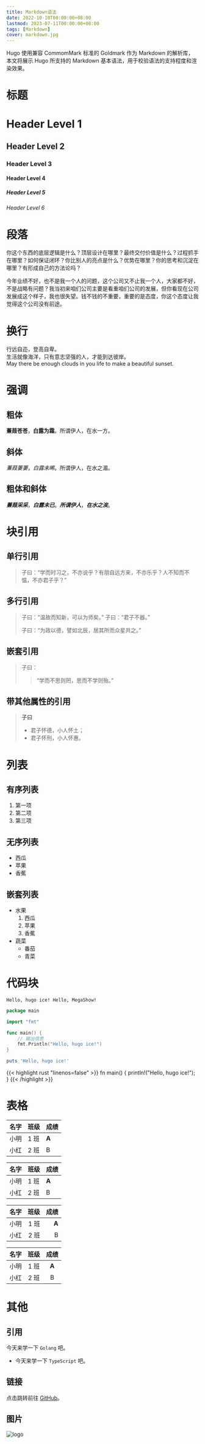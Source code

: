 ```yaml
---
title: Markdown语法
date: 2022-10-10T00:00:00+08:00
lastmod: 2023-07-11T00:00:00+08:00
tags: [Markdown]
cover: markdown.jpg
---
```


Hugo 使用兼容 CommomMark 标准的 Goldmark 作为 Markdown 的解析库，本文将展示 Hugo 所支持的 Markdown 基本语法，用于校验语法的支持程度和渲染效果。

# 标题

# Header Level 1

## Header Level 2

### Header Level 3

#### Header Level 4

##### Header Level 5

###### Header Level 6

# 段落

你这个东西的底层逻辑是什么？顶层设计在哪里？最终交付价值是什么？过程抓手在哪里？如何保证闭环？你比别人的亮点是什么？优势在哪里？你的思考和沉淀在哪里？有形成自己的方法论吗？

今年业绩不好，也不是我一个人的问题，这个公司又不止我一个人，大家都不好，不是战略有问题？我当初来咱们公司主要是看重咱们公司的发展，但你看现在公司发展成这个样子，我也很失望。钱不钱的不重要，重要的是态度，你这个态度让我觉得这个公司没有前途。

# 换行

行远自迩，登高自卑。  
生活就像海洋，只有意志坚强的人，才能到达彼岸。  
May there be enough clouds in you life to make a beautiful sunset.

# 强调

## 粗体

**蒹葭苍苍**，**白露为霜**。所谓伊人，在水一方。

## 斜体

_蒹葭萋萋_，_白露未晞_。所谓伊人，在水之湄。

## 粗体和斜体

**_蒹葭采采_**，**_白露未已_**。**_所谓伊人_**，**_在水之涘_**。

# 块引用

## 单行引用

> 子曰：“学而时习之，不亦说乎？有朋自远方来，不亦乐乎？人不知而不愠，不亦君子乎？”

## 多行引用

> 子曰：“温故而知新，可以为师矣。”
> 子曰：“君子不器。”
>
> 子曰：“为政以德，譬如北辰，居其所而众星共之。”

## 嵌套引用

> 子曰：
>
> > “学而不思则罔，思而不学则殆。”

## 带其他属性的引用

> **子曰**
>
> - 君子怀德，小人怀土；
> - 君子怀刑，小人怀惠。

# 列表

## 有序列表

1. 第一项
2. 第二项
3. 第三项

## 无序列表

- 西瓜
- 苹果
- 香蕉

## 嵌套列表

- 水果
  1. 西瓜
  2. 苹果
  3. 香蕉
- 蔬菜
  - 番茄
  - 青菜

# 代码块

```
Hello, hugo ice! Hello, MegaShow!
```

```go
package main

import "fmt"

func main() {
    // 输出信息
    fmt.Println("Hello, hugo ice!")
}
```

```ruby
puts 'Hello, hugo ice!'
```

{{< highlight rust "linenos=false" >}}
fn main() {
    println!("Hello, hugo ice!");
}
{{< /highlight >}}

# 表格

| 名字 | 班级 | 成绩  |
| ---- | ---- | ----- |
| 小明 | 1 班 | **A** |
| 小红 | 2 班 | B     |

| 名字 | 班级 | 成绩  |
| :--- | :--- | :---- |
| 小明 | 1 班 | **A** |
| 小红 | 2 班 | B     |

| 名字 | 班级 |  成绩 |
| ---: | ---: | ----: |
| 小明 | 1 班 | **A** |
| 小红 | 2 班 |     B |

| 名字 | 班级 | 成绩  |
| :--: | :--: | :---: |
| 小明 | 1 班 | **A** |
| 小红 | 2 班 |   B   |

# 其他

## 引用

今天来学一下 `Golang` 吧。

- 今天来学一下 `TypeScript` 吧。

## 链接

点击跳转前往 [GitHub](https://github.com)。

## 图片

![logo](/favicon.svg)
